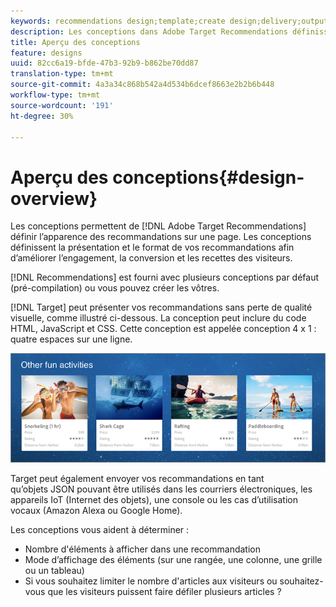 ```yaml
---
keywords: recommendations design;template;create design;delivery;output
description: Les conceptions dans Adobe Target Recommendations définissent comment les recommandations s’affichent sur une page. Les conceptions définissent la présentation et le format de vos recommandations afin d’améliorer l’engagement, la conversion et les recettes des visiteurs.
title: Aperçu des conceptions
feature: designs
uuid: 82cc6a19-bfde-47b3-92b9-b862be70dd87
translation-type: tm+mt
source-git-commit: 4a3a34c868b542a4d534b6dcef8663e2b2b6b448
workflow-type: tm+mt
source-wordcount: '191'
ht-degree: 30%

---
```



# Aperçu des conceptions{#design-overview}

Les conceptions permettent de [!DNL Adobe Target Recommendations] définir l’apparence des recommandations sur une page. Les conceptions définissent la présentation et le format de vos recommandations afin d’améliorer l’engagement, la conversion et les recettes des visiteurs.

[!DNL Recommendations] est fourni avec plusieurs conceptions par défaut (pré-compilation) ou vous pouvez créer les vôtres.

[!DNL Target] peut présenter vos recommandations sans perte de qualité visuelle, comme illustré ci-dessous. La conception peut inclure du code HTML, JavaScript et CSS. Cette conception est appelée conception 4 x 1 : quatre espaces sur une ligne.

![](assets/velocity_example.png)

Target peut également envoyer vos recommandations en tant qu’objets JSON pouvant être utilisés dans les courriers électroniques, les appareils IoT (Internet des objets), une console ou les cas d’utilisation vocaux (Amazon Alexa ou Google Home).

Les conceptions vous aident à déterminer :

* Nombre d&#39;éléments à afficher dans une recommandation
* Mode d’affichage des éléments (sur une rangée, une colonne, une grille ou un tableau)
* Si vous souhaitez limiter le nombre d&#39;articles aux visiteurs ou souhaitez-vous que les visiteurs puissent faire défiler plusieurs articles ?

